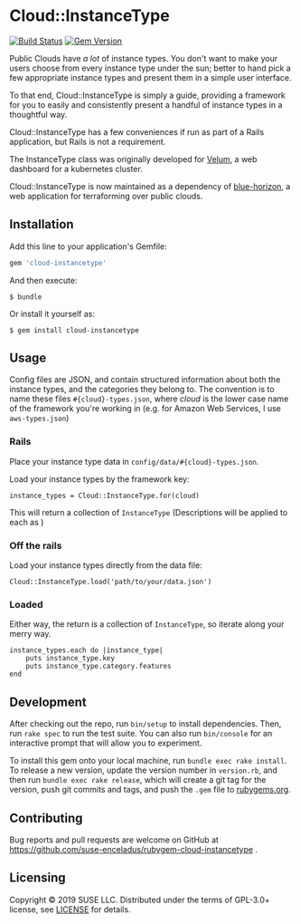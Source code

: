 # Cloud::InstanceType

[![Build Status](https://travis-ci.org/suse-enceladus/rubygem-cloud-instancetype.svg?branch=master)](https://travis-ci.org/suse-enceladus/rubygem-cloud-instancetype)
[![Gem Version](https://badge.fury.io/rb/cloud-instancetype.svg)](https://badge.fury.io/rb/cloud-instancetype)

Public Clouds have _a lot_ of instance types. You don't want to make your users choose from every instance type under the sun; better to hand pick a few appropriate instance types and present them in a simple user interface.

To that end, Cloud::InstanceType is simply a guide, providing a framework for you to easily and consistently present a handful of instance types in a thoughtful way.

Cloud::InstanceType has a few conveniences if run as part of a Rails application, but Rails is not a requirement.

The InstanceType class was originally developed for [Velum](https://github.com/kubic-project/velum), a web dashboard for a kubernetes cluster.

Cloud::InstanceType is now maintained as a dependency of [blue-horizon](https://github.com/SUSE-Enceladus/blue-horizon), a web application for terraforming over public clouds.

## Installation

Add this line to your application's Gemfile:

```ruby
gem 'cloud-instancetype'
```

And then execute:

    $ bundle

Or install it yourself as:

    $ gem install cloud-instancetype

## Usage

Config files are JSON, and contain structured information about both the instance types, and the categories they belong to.  The convention is to name these files `#{cloud}-types.json`, where _cloud_ is the lower case name of the framework you're working in (e.g. for Amazon Web Services, I use `aws-types.json`)

### Rails

Place your instance type data in `config/data/#{cloud}-types.json`.

Load your instance types by the framework key:

```
instance_types = Cloud::InstanceType.for(cloud)
```

This will return a collection of `InstanceType` (Descriptions will be applied to each as )

### Off the rails

Load your instance types directly from the data file:

```
Cloud::InstanceType.load('path/to/your/data.json')
```

### Loaded

Either way, the return is a collection of `InstanceType`, so iterate along your merry way.

```
instance_types.each do |instance_type|
    puts instance_type.key
    puts instance_type.category.features
end
```

## Development

After checking out the repo, run `bin/setup` to install dependencies. Then, run `rake spec` to run the test suite. You can also run `bin/console` for an interactive prompt that will allow you to experiment.

To install this gem onto your local machine, run `bundle exec rake install`. To release a new version, update the version number in `version.rb`, and then run `bundle exec rake release`, which will create a git tag for the version, push git commits and tags, and push the `.gem` file to [rubygems.org](https://rubygems.org).

## Contributing

Bug reports and pull requests are welcome on GitHub at https://github.com/suse-enceladus/rubygem-cloud-instancetype .

## Licensing

Copyright © 2019 SUSE LLC.
Distributed under the terms of GPL-3.0+ license, see [LICENSE](LICENSE) for details.
